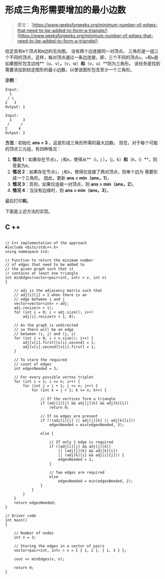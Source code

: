 # 形成三角形需要增加的最小边数

> 原文： [https://www.geeksforgeeks.org/minimum-number-of-edges-that-need-to-be-added-to-form-a-triangle/](https://www.geeksforgeeks.org/minimum-number-of-edges-that-need-to-be-added-to-form-a-triangle/)

给定具有`N`个顶点和`N`边的无向图。 没有两个边连接同一对顶点。 三角形是一组三个不同的顶点，这样，每对顶点通过一条边连接，即，三个不同的顶点`u`，`v`和`w`是 如果图形包含边线**（u，v）**，**（v，w）**和**（v，u）**则为三角形。
该任务是找到需要添加到给定图形的最小边数，以使该图形包含至少一个三角形。

**示例**：

```
Input:
  1
 / \
2   3
Output: 1

Input:
  1     3
 /     /
2     4
Output: 2

```

**方法**：初始化 **ans = 3** ，这是形成三角形所需的最大边数。 现在，对于每个可能的顶点三元组，有四种情况：

1.  **情况 1**：如果存在节点`i`，`j`和`k`，使得从**（i，j ）**，**（j，k）**和**（k，i）**，则答案为`0`。
2.  **情况 2**：如果存在节点`i`，`j`和`k`，使得仅连接了两对顶点，则单个边为 需要形成一个三角形。 因此，更新 **ans = min（ans，1）**。
3.  **情况 3**：否则，如果仅连接一对顶点，则 **ans = min（ans，2）**。
4.  **情况 4**：当没有边缘时，则 **ans = min（ans，3）**。

最后打印**和**。

下面是上述方法的实现。

## C ++

```

// C++ implementation of the approach 
#include <bits/stdc++.h> 
using namespace std; 

// Function to return the minimum number 
// of edges that need to be added to 
// the given graph such that it 
// contains at least one triangle 
int minEdges(vector<pair<int, int> > v, int n) 
{ 

    // adj is the adjacency matrix such that 
    // adj[i][j] = 1 when there is an 
    // edge between i and j 
    vector<vector<int> > adj; 
    adj.resize(n + 1); 
    for (int i = 0; i < adj.size(); i++) 
        adj[i].resize(n + 1, 0); 

    // As the graph is undirected 
    // so there will be an edge 
    // between (i, j) and (j, i) 
    for (int i = 0; i < v.size(); i++) { 
        adj[v[i].first][v[i].second] = 1; 
        adj[v[i].second][v[i].first] = 1; 
    } 

    // To store the required 
    // count of edges 
    int edgesNeeded = 3; 

    // For every possible vertex triplet 
    for (int i = 1; i <= n; i++) { 
        for (int j = i + 1; j <= n; j++) { 
            for (int k = j + 1; k <= n; k++) { 

                // If the vertices form a triangle 
                if (adj[i][j] && adj[j][k] && adj[k][i]) 
                    return 0; 

                // If no edges are present 
                if (!(adj[i][j] || adj[j][k] || adj[k][i])) 
                    edgesNeeded = min(edgesNeeded, 3); 

                else { 

                    // If only 1 edge is required 
                    if ((adj[i][j] && adj[j][k]) 
                        || (adj[j][k] && adj[k][i]) 
                        || (adj[k][i] && adj[i][j])) { 
                        edgesNeeded = 1; 
                    } 

                    // Two edges are required 
                    else
                        edgesNeeded = min(edgesNeeded, 2); 
                } 
            } 
        } 
    } 
    return edgesNeeded; 
} 

// Driver code 
int main() 
{ 

    // Number of nodes 
    int n = 3; 

    // Storing the edges in a vector of pairs 
    vector<pair<int, int> > v = { { 1, 2 }, { 1, 3 } }; 

    cout << minEdges(v, n); 

    return 0; 
} 

```